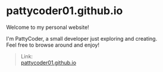 # pattycoder01.github.io
Welcome to my personal website!  

I'm PattyCoder, a small developer just exploring and creating.  
Feel free to browse around and enjoy!

> Link:  
> [pattycoder01.github.io](https://pattycoder01.github.io)